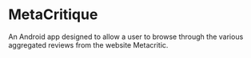 MetaCritique
============

An Android app designed to allow a user to browse through the various aggregated reviews from the website Metacritic. 
